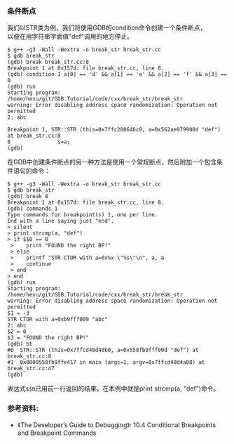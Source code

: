 ### 条件断点

我们以STR类为例，我们将使用GDB的condition命令创建一个条件断点，  
以便在用字符串字面值"def"调用的地方停止。

```
$ g++ -g3 -Wall -Wextra -o break_str break_str.cc
$ gdb break_str
(gdb) break break_str.cc:8
Breakpoint 1 at 0x157d: file break_str.cc, line 8.
(gdb) condition 1 a[0] == 'd' && a[1] == 'e' && a[2] == 'f' && a[3] == 0
(gdb) run
Starting program: /home/hexu/git/GDB.Tutorial/code/cxx/break_str/break_str
warning: Error disabling address space randomization: Operation not permitted
2: abc

Breakpoint 1, STR::STR (this=0x7ffc200646c0, a=0x562ae979900d "def") at break_str.cc:8
8               s=a;
(gdb)
```

在GDB中创建条件断点的另一种方法是使用一个常规断点，然后附加一个包含条件语句的命令：

```
$ g++ -g3 -Wall -Wextra -o break_str break_str.cc
$ gdb break_str
(gdb) break 8
Breakpoint 1 at 0x157d: file break_str.cc, line 8.
(gdb) commands 1
Type commands for breakpoint(s) 1, one per line.
End with a line saying just "end".
> silent
> print strcmp(a, "def")
> if $$0 == 0
 >    print "FOUND the right BP!"
 > else
 >    printf "STR CTOR with a=0x%x \"%s\"\n", a, a
 >    continue
 > end
> end
(gdb) run
Starting program: /home/hexu/git/GDB.Tutorial/code/cxx/break_str/break_str
warning: Error disabling address space randomization: Operation not permitted
$1 = -3
STR CTOR with a=0xb9fff009 "abc"
2: abc
$2 = 0
$3 = "FOUND the right BP!"
(gdb) bt
#0  STR::STR (this=0x7ffcd48d48b0, a=0x558fb9fff00d "def") at break_str.cc:8
#1  0x0000558fb9ffe417 in main (argc=1, argv=0x7ffcd48d4a08) at break_str.cc:47
(gdb)
```

表达式`$$0`已用前一行返回的结果，在本例中就是print strcmp(a, "def")命令。

### 参考资料:
- 《The Developer’s Guide to Debugging》:  10.4 Conditional Breakpoints and Breakpoint Commands
